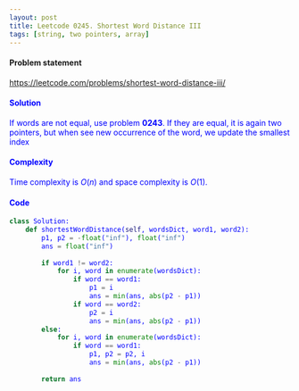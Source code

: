 ```yaml
---
layout: post
title: Leetcode 0245. Shortest Word Distance III
tags: [string, two pointers, array]
---
```


#### Problem statement

<a href="https://leetcode.com/problems/shortest-word-distance-iii/"> <font color = blue>https://leetcode.com/problems/shortest-word-distance-iii/

#### Solution
If words are not equal, use problem **0243**. If they are equal, it is again two pointers, but when see new occurrence of the word, we update the smallest index

#### Complexity
Time complexity is $O(n)$ and space complexity is $O(1)$.

#### Code
```python
class Solution:
    def shortestWordDistance(self, wordsDict, word1, word2):
        p1, p2 = -float("inf"), float("inf")
        ans = float("inf")
        
        if word1 != word2:
            for i, word in enumerate(wordsDict):
                if word == word1:
                    p1 = i
                    ans = min(ans, abs(p2 - p1))
                if word == word2:
                    p2 = i
                    ans = min(ans, abs(p2 - p1))
        else:
            for i, word in enumerate(wordsDict):
                if word == word1:
                    p1, p2 = p2, i
                    ans = min(ans, abs(p2 - p1))
                    
        return ans
```
